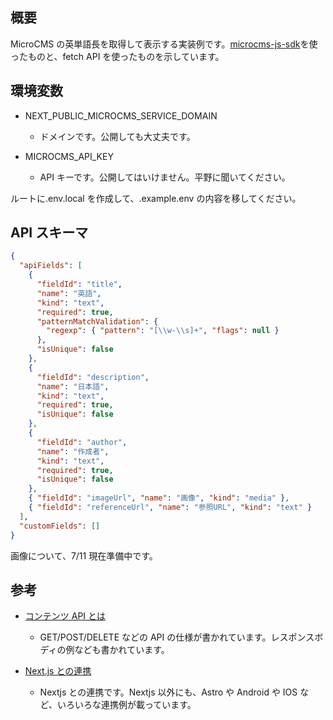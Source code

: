 ## 概要

MicroCMS の英単語長を取得して表示する実装例です。[microcms-js-sdk](https://github.com/microcmsio/microcms-js-sdk)を使ったものと、fetch API を使ったものを示しています。

## 環境変数

- NEXT_PUBLIC_MICROCMS_SERVICE_DOMAIN

  - ドメインです。公開しても大丈夫です。

- MICROCMS_API_KEY
  - API キーです。公開してはいけません。平野に聞いてください。

ルートに.env.local を作成して、.example.env の内容を移してください。

## API スキーマ

```json
{
  "apiFields": [
    {
      "fieldId": "title",
      "name": "英語",
      "kind": "text",
      "required": true,
      "patternMatchValidation": {
        "regexp": { "pattern": "[\\w-\\s]+", "flags": null }
      },
      "isUnique": false
    },
    {
      "fieldId": "description",
      "name": "日本語",
      "kind": "text",
      "required": true,
      "isUnique": false
    },
    {
      "fieldId": "author",
      "name": "作成者",
      "kind": "text",
      "required": true,
      "isUnique": false
    },
    { "fieldId": "imageUrl", "name": "画像", "kind": "media" },
    { "fieldId": "referenceUrl", "name": "参照URL", "kind": "text" }
  ],
  "customFields": []
}
```

画像について、7/11 現在準備中です。

## 参考

- [コンテンツ API とは](https://document.microcms.io/content-api/introduction)

  - GET/POST/DELETE などの API の仕様が書かれています。レスポンスボディの例なども書かれています。

- [Next.js との連携](https://document.microcms.io/tutorial/next/next-top)

  - Nextjs との連携です。Nextjs 以外にも、Astro や Android や IOS など、いろいろな連携例が載っています。
